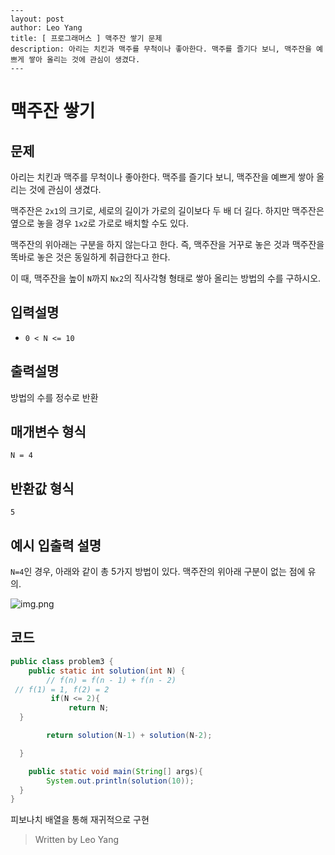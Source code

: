 ```
---   
layout: post  
author: Leo Yang  
title: [ 프로그래머스 ] 맥주잔 쌓기 문제
description: 아리는 치킨과 맥주를 무척이나 좋아한다. 맥주를 즐기다 보니, 맥주잔을 예쁘게 쌓아 올리는 것에 관심이 생겼다.
---  
```
# 맥주잔 쌓기
## 문제

아리는 치킨과 맥주를 무척이나 좋아한다. 맥주를 즐기다 보니, 맥주잔을 예쁘게 쌓아 올리는 것에 관심이 생겼다.

맥주잔은  `2x1`의 크기로, 세로의 길이가 가로의 길이보다 두 배 더 길다. 하지만 맥주잔은 옆으로 놓을 경우  `1x2`로 가로로 배치할 수도 있다.

맥주잔의 위아래는 구분을 하지 않는다고 한다. 즉, 맥주잔을 거꾸로 놓은 것과 맥주잔을 똑바로 놓은 것은 동일하게 취급한다고 한다.

이 때, 맥주잔을 높이  `N`까지  `Nx2`의 직사각형 형태로 쌓아 올리는 방법의 수를 구하시오.

## 입력설명

-   `0 < N <= 10`

## 출력설명

방법의 수를 정수로 반환

## 매개변수 형식

`N = 4`

## 반환값 형식

`5`

## 예시 입출력 설명

`N=4`인 경우, 아래와 같이 총 5가지 방법이 있다. 맥주잔의 위아래 구분이 없는 점에 유의.

![img.png](https://grepp-programmers.s3.ap-northeast-2.amazonaws.com/files/production/973193d6-9df4-4271-b2a9-13b38ab15c09/img.png)
## 코드
```java
public class problem3 {  
    public static int solution(int N) {  
        // f(n) = f(n - 1) + f(n - 2)  
 // f(1) = 1, f(2) = 2  
		 if(N <= 2){  
	         return N;  
  }  

        return solution(N-1) + solution(N-2);  

  }  

    public static void main(String[] args){  
        System.out.println(solution(10));  
  }  
}
```
피보나치 배열을 통해 재귀적으로 구현
> Written by Leo Yang
